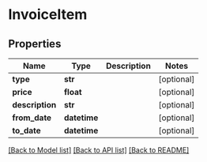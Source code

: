 # InvoiceItem

## Properties
Name | Type | Description | Notes
------------ | ------------- | ------------- | -------------
**type** | **str** |  | [optional] 
**price** | **float** |  | [optional] 
**description** | **str** |  | [optional] 
**from_date** | **datetime** |  | [optional] 
**to_date** | **datetime** |  | [optional] 

[[Back to Model list]](../README.md#documentation-for-models) [[Back to API list]](../README.md#documentation-for-api-endpoints) [[Back to README]](../README.md)


